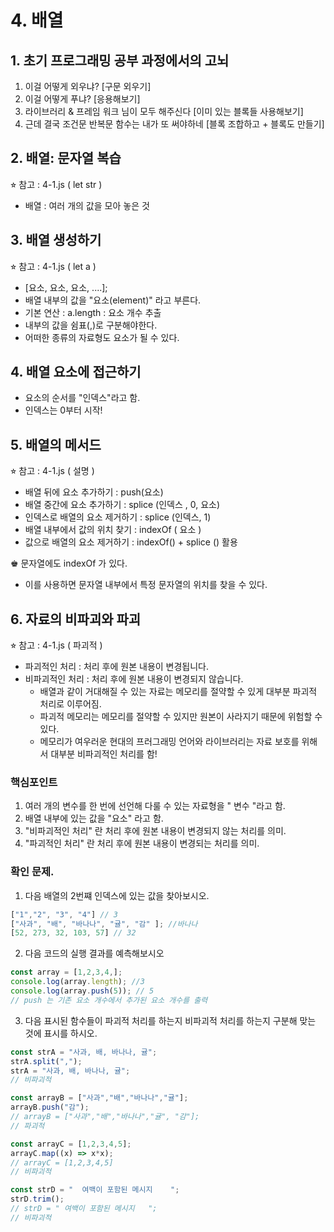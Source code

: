 # 4. 배열
## 1. 초기 프로그래밍 공부 과정에서의 고뇌
1. 이걸 어떻게 외우냐? [구문 외우기]
2. 이걸 어떻게 푸냐? [응용해보기]
3. 라이브러리 & 프레임 워크 님이 모두 해주신다 [이미 있는 블록들 사용해보기]
4. 근데 결국 조건문 반복문 함수는 내가 또 써야하네 [블록 조합하고 + 블록도 만들기]

## 2. 배열: 문자열 복습
⭐︎ 참고 : 4-1.js ( let str )
- 배열 : 여러 개의 값을 모아 놓은 것

## 3. 배열 생성하기 
⭐︎ 참고 : 4-1.js ( let a )
- [요소, 요소, 요소, ....];
- 배열 내부의 값을 "요소(element)" 라고 부른다.
- 기본 연산 : a.length : 요소 개수 추출
- 내부의 값을 쉼표(,)로 구분해야한다.
- 어떠한 종류의 자료형도 요소가 될 수 있다.

## 4. 배열 요소에 접근하기
- 요소의 순서를 "인덱스"라고 함.
- 인덱스는 0부터 시작!

##  5. 배열의 메서드
⭐︎ 참고 : 4-1.js ( 설명 )
- 배열 뒤에 요소 추가하기 : push(요소)
- 배열 중간에 요소 추가하기 : splice (인덱스 , 0, 요소)
- 인덱스로 배열의 요소 제거하기 : splice (인덱스, 1)
- 배열 내부에서 값의 위치 찾기 : indexOf ( 요소 )
- 값으로 배열의 요소 제거하기 : indexOf() + splice () 활용

♚ 문자열에도 indexOf 가 있다.
- 이를 사용하면 문자열 내부에서 특정 문자열의 위치를 찾을 수 있다.

## 6. 자료의 비파괴와 파괴
⭐︎ 참고 : 4-1.js ( 파괴적 )
- 파괴적인 처리 : 처리 후에 원본 내용이 변경됩니다.
- 비파괴적인 처리 : 처리 후에 원본 내용이 변경되지 않습니다.
  - 배열과 같이 거대해질 수 있는 자료는 메모리를 절약할 수 있게 대부분 파괴적 처리로 이루어짐.
  - 파괴적 메모리는 메모리를 절약할 수 있지만 원본이 사라지기 때문에 위험할 수 있다.
  - 메모리가 여우러운 현대의 프러그래밍 언어와 라이브러리는 자료 보호를 위해서 대부분 비파괴적인 처리를 함!

### 핵심포인트
1. 여러 개의 변수를 한 번에 선언해 다룰 수 있는 자료형을 " 변수 "라고 함.
2. 배열 내부에 있는 값을 "요소" 라고 함.
3. "비파괴적인 처리" 란 처리 후에 원본 내용이 변경되지 않는 처리를 의미.
4. "파괴적인 처리" 란 처리 후에 원본 내용이 변경되는 처리를 의미.

### 확인 문제.
1. 다음 배열의 2번쨰 인덱스에 있는 값을 찾아보시오.
```javascript
["1","2", "3", "4"] // 3
["사과", "배", "바나나", "귤", "감" ]; //바나나
[52, 273, 32, 103, 57] // 32
```
2. 다음 코드의 실행 결과를 예측해보시오
```javascript
const array = [1,2,3,4,];
console.log(array.length); //3
console.log(array.push(5)); // 5
// push 는 기존 요소 개수에서 추가된 요소 개수를 출력
```
3. 다음 표시된 함수들이 파괴적 처리를 하는지 비파괴적 처리를 하는지 구분해 맞는 것에 표시를 하시오.
```javascript
const strA = "사과, 배, 바나나, 귤";
strA.split(",");
strA = "사과, 배, 바나나, 귤";
// 비파괴적

const arrayB = ["사과","배","바나나","귤"];
arrayB.push("감");
// arrayB = ["사과","배","바나나","귤", "감"];
// 파괴적

const arrayC = [1,2,3,4,5];
arrayC.map((x) => x*x);
// arrayC = [1,2,3,4,5]
// 비파괴적

const strD = "  여백이 포함된 메시지    ";
strD.trim();
// strD = " 여백이 포함된 메시지   ";
// 비파괴적
```
